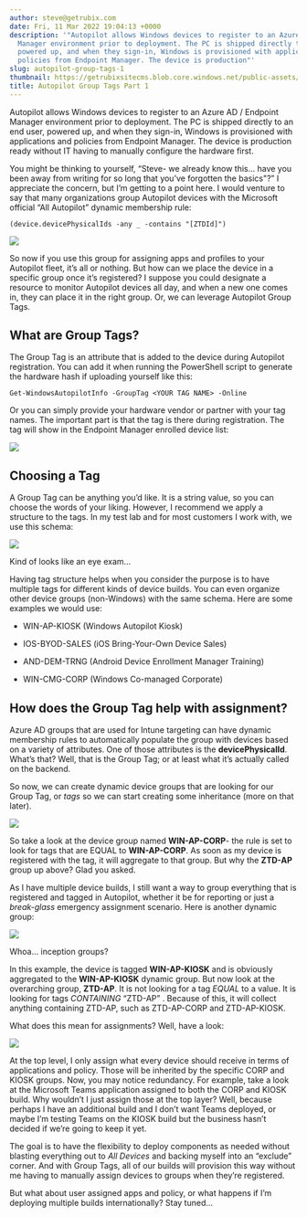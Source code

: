 ```yaml
---
author: steve@getrubix.com
date: Fri, 11 Mar 2022 19:04:13 +0000
description: '"Autopilot allows Windows devices to register to an Azure AD / Endpoint
  Manager environment prior to deployment. The PC is shipped directly to an end user,
  powered up, and when they sign-in, Windows is provisioned with applications and
  policies from Endpoint Manager. The device is production"'
slug: autopilot-group-tags-1
thumbnail: https://getrubixsitecms.blob.core.windows.net/public-assets/content/v1/thumbnails/autopilot-group-tags-1_thumbnail.jpg
title: Autopilot Group Tags Part 1
---
```


Autopilot allows Windows devices to register to an Azure AD / Endpoint Manager environment prior to deployment. The PC is shipped directly to an end user, powered up, and when they sign-in, Windows is provisioned with applications and policies from Endpoint Manager. The device is production ready without IT having to manually configure the hardware first.

You might be thinking to yourself, “Steve- we already know this… have you been away from writing for so long that you’ve forgotten the basics"?” I appreciate the concern, but I’m getting to a point here. I would venture to say that many organizations group Autopilot devices with the Microsoft official “All Autopilot” dynamic membership rule:

```
(device.devicePhysicalIds -any _ -contains "[ZTDId]")
```

![](https://getrubixsitecms.blob.core.windows.net/public-assets/content/v1/5dd365a31aa1fd743bc30b8e/c6ba0471-8535-4a8f-9eed-d5b3711379f2/All+Autopilot.png)

So now if you use this group for assigning apps and profiles to your Autopilot fleet, it’s all or nothing. But how can we place the device in a specific group once it’s registered? I suppose you could designate a resource to monitor Autopilot devices all day, and when a new one comes in, they can place it in the right group. Or, we can leverage Autopilot Group Tags.

What are Group Tags?
--------------------

The Group Tag is an attribute that is added to the device during Autopilot registration. You can add it when running the PowerShell script to generate the hardware hash if uploading yourself like this:

```
Get-WindowsAutopilotInfo -GroupTag <YOUR TAG NAME> -Online
```

Or you can simply provide your hardware vendor or partner with your tag names. The important part is that the tag is there during registration. The tag will show in the Endpoint Manager enrolled device list:

![](https://getrubixsitecms.blob.core.windows.net/public-assets/content/v1/5dd365a31aa1fd743bc30b8e/d5057a33-b48a-409f-91b8-2218312965d1/Screenshot+2022-03-11+135800.png)

Choosing a Tag
--------------

A Group Tag can be anything you’d like. It is a string value, so you can choose the words of your liking. However, I recommend we apply a structure to the tags. In my test lab and for most customers I work with, we use this schema:

![](https://getrubixsitecms.blob.core.windows.net/public-assets/content/v1/5dd365a31aa1fd743bc30b8e/d2815be6-242e-43a9-b25c-390f04baf50e/schema.png)

Kind of looks like an eye exam…

Having tag structure helps when you consider the purpose is to have multiple tags for different kinds of device builds. You can even organize other device groups (non-Windows) with the same schema. Here are some examples we would use:

-   WIN-AP-KIOSK (Windows Autopilot Kiosk)
    
-   IOS-BYOD-SALES (iOS Bring-Your-Own Device Sales)
    
-   AND-DEM-TRNG (Android Device Enrollment Manager Training)
    
-   WIN-CMG-CORP (Windows Co-managed Corporate)
    

How does the Group Tag help with assignment?
--------------------------------------------

Azure AD groups that are used for Intune targeting can have dynamic membership rules to automatically populate the group with devices based on a variety of attributes. One of those attributes is the **devicePhysicalId**. What’s that? Well, that is the Group Tag; or at least what it’s actually called on the backend.

So now, we can create dynamic device groups that are looking for our Group Tag, or _tags_ so we can start creating some inheritance (more on that later).

![](https://getrubixsitecms.blob.core.windows.net/public-assets/content/v1/5dd365a31aa1fd743bc30b8e/77e97fac-ea3f-4fc6-aaf1-222eb319f0cb/WIN-AP-CORP.png)

So take a look at the device group named **WIN-AP-CORP**\- the rule is set to look for tags that are EQUAL to **WIN-AP-CORP**. As soon as my device is registered with the tag, it will aggregate to that group. But why the **ZTD-AP** group up above? Glad you asked.

As I have multiple device builds, I still want a way to group everything that is registered and tagged in Autopilot, whether it be for reporting or just a _break-glass_ emergency assignment scenario. Here is another dynamic group:

![](https://getrubixsitecms.blob.core.windows.net/public-assets/content/v1/5dd365a31aa1fd743bc30b8e/2dd8b77f-c1f6-43d3-a018-38278038b5c4/kiosk.png)

Whoa… inception groups?

In this example, the device is tagged **WIN-AP-KIOSK** and is obviously aggregated to the **WIN-AP-KIOSK** dynamic group. But now look at the overarching group, **ZTD-AP**. It is not looking for a tag _EQUAL_ to a value. It is looking for tags _CONTAINING_ “ZTD-AP” . Because of this, it will collect anything containing ZTD-AP, such as ZTD-AP-CORP and ZTD-AP-KIOSK.

What does this mean for assignments? Well, have a look:

![](https://getrubixsitecms.blob.core.windows.net/public-assets/content/v1/5dd365a31aa1fd743bc30b8e/31b24e31-8c86-4058-9380-ba6e45959123/final.png)

At the top level, I only assign what every device should receive in terms of applications and policy. Those will be inherited by the specific CORP and KIOSK groups. Now, you may notice redundancy. For example, take a look at the Microsoft Teams application assigned to both the CORP and KIOSK build. Why wouldn’t I just assign those at the top layer? Well, because perhaps I have an additional build and I don’t want Teams deployed, or maybe I’m testing Teams on the KIOSK build but the business hasn’t decided if we’re going to keep it yet.

The goal is to have the flexibility to deploy components as needed without blasting everything out to _All Devices_ and backing myself into an “exclude” corner. And with Group Tags, all of our builds will provision this way without me having to manually assign devices to groups when they’re registered.

But what about user assigned apps and policy, or what happens if I’m deploying multiple builds internationally? Stay tuned…
